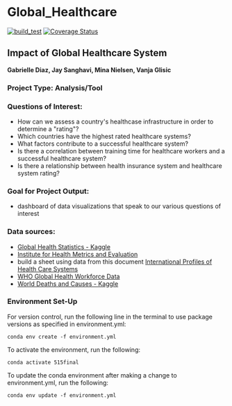 # Global_Healthcare
[![build_test](https://github.com/vg103/Global_Healthcare/actions/workflows/build_test.yml/badge.svg)](https://github.com/vg103/Global_Healthcare/actions/workflows/build_test.yml)
[![Coverage Status](https://coveralls.io/repos/github/vg103/Global_Healthcare/badge.svg?branch=main)](https://coveralls.io/github/vg103/Global_Healthcare?branch=main)
## Impact of Global Healthcare System

**Gabrielle Diaz, Jay Sanghavi, Mina Nielsen, Vanja Glisic**

### Project Type: Analysis/Tool

### Questions of Interest:

- How can we assess a country's healthcase infrastructure in order to determine a "rating"?
- Which countries have the highest rated healthcare systems?
- What factors contribute to a successful healthcare system?
- Is there a correlation between training time for healthcare workers and a successful healthcare system?
- Is there a relationship between health insurance system and healthcare system rating?

### Goal for Project Output:

- dashboard of data visualizations that speak to our various questions of interest

### Data sources:

- [Global Health Statistics - Kaggle](https://www.kaggle.com/datasets/malaiarasugraj/global-health-statistics)
- [Institute for Health Metrics and Evaluation](https://vizhub.healthdata.org/gbd-results/)
- build a sheet using data from this document [International Profiles of Health Care Systems](https://www.commonwealthfund.org/sites/default/files/2020-12/International_Profiles_of_Health_Care_Systems_Dec2020.pdf)
- [WHO Global Health Workforce Data](https://www.who.int/data/gho/data/themes/topics/health-workforce)
- [World Deaths and Causes - Kaggle](https://www.kaggle.com/datasets/madhurpant/world-deaths-and-causes-1990-2019)



### Environment Set-Up
For version control, run the following line in the terminal to use package versions as specified in environment.yml:
    
    conda env create -f environment.yml

To activate the environment, run the following:

    conda activate 515final

To update the conda environment after making a change to environment.yml, run the following:

    conda env update -f environment.yml